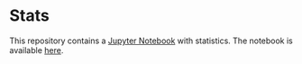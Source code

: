 # Stats
This repository contains a [Jupyter Notebook](https://jupyter.org/) with statistics.
The notebook is available [here](Notebook.ipynb).

